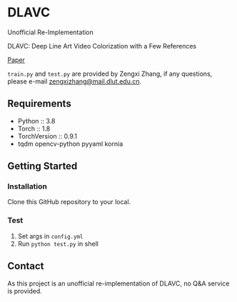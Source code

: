 # DLAVC

Unofficial Re-Implementation

DLAVC: Deep Line Art Video Colorization with a Few References

[Paper](https://arxiv.org/abs/2003.10685)

`train.py` and `test.py` are provided by Zengxi Zhang, if any questions, please e-mail <zengxizhang@mail.dlut.edu.cn>.

## Requirements

* Python :: 3.8
* Torch :: 1.8
* TorchVersion :: 0.9.1
* tqdm opencv-python pyyaml kornia

## Getting Started

### Installation

Clone this GitHub repository to your local.

### Test

1. Set args in `config.yml`
2. Run `python test.py` in shell

## Contact

As this project is an unofficial re-implementation of DLAVC, no Q&A service is provided.
